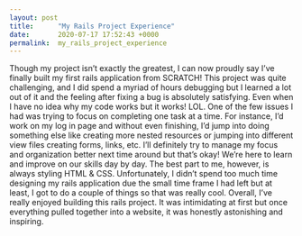 ```yaml
---
layout: post
title:      "My Rails Project Experience"
date:       2020-07-17 17:52:43 +0000
permalink:  my_rails_project_experience
---
```



Though my project isn’t exactly the greatest, I can now proudly say I’ve finally built my first rails application from SCRATCH! This project was quite challenging, and I did spend a myriad of hours debugging but I learned a lot out of it and the feeling after fixing a bug is absolutely satisfying. Even when I have no idea why my code works but it works! LOL. One of the few issues I had was trying to focus on completing one task at a time. For instance, I’d work on my log in page and without even finishing, I’d jump into doing something else like creating more nested resources or jumping into different view files creating forms, links, etc. I’ll definitely try to manage my focus and organization better next time around but that’s okay! We’re here to learn and improve on our skills day by day. The best part to me, however, is always styling HTML & CSS. Unfortunately, I didn’t spend too much time designing my rails application due the small time frame I had left but at least, I got to do a couple of things so that was really cool. Overall, I’ve really enjoyed building this rails project. It was intimidating at first but once everything pulled together into a website, it was honestly astonishing and inspiring. 
